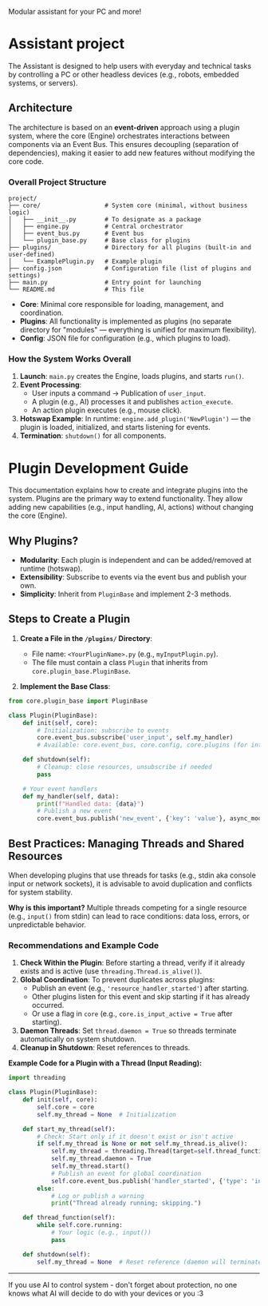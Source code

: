 Modular assistant for your PC and more!
# Assistant project

The Assistant is designed to help users with everyday and technical tasks by controlling a PC or other headless devices (e.g., robots, embedded systems, or servers).

## Architecture

The architecture is based on an **event-driven** approach using a plugin system, where the core (Engine) orchestrates interactions between components via an Event Bus. This ensures decoupling (separation of dependencies), making it easier to add new features without modifying the core code.

### Overall Project Structure

```
project/
├── core/                  # System core (minimal, without business logic)
│   ├── __init__.py        # To designate as a package
│   ├── engine.py          # Central orchestrator
│   ├── event_bus.py       # Event bus
│   └── plugin_base.py     # Base class for plugins
├── plugins/               # Directory for all plugins (built-in and user-defined)
│   └── ExamplePlugin.py   # Example plugin
├── config.json            # Configuration file (list of plugins and settings)
├── main.py                # Entry point for launching
└── README.md              # This file
```

- **Core**: Minimal core responsible for loading, management, and coordination.
- **Plugins**: All functionality is implemented as plugins (no separate directory for "modules" — everything is unified for maximum flexibility).
- **Config**: JSON file for configuration (e.g., which plugins to load).

### How the System Works Overall

1. **Launch**: `main.py` creates the Engine, loads plugins, and starts `run()`.
2. **Event Processing**:
    - User inputs a command → Publication of `user_input`.
    - A plugin (e.g., AI) processes it and publishes `action_execute`.
    - An action plugin executes (e.g., mouse click).
3. **Hotswap Example**: In runtime: `engine.add_plugin('NewPlugin')` — the plugin is loaded, initialized, and starts listening for events.
4. **Termination**: `shutdown()` for all components.

# Plugin Development Guide

This documentation explains how to create and integrate plugins into the system. Plugins are the primary way to extend functionality. They allow adding new capabilities (e.g., input handling, AI, actions) without changing the core (Engine).

## Why Plugins?

- **Modularity**: Each plugin is independent and can be added/removed at runtime (hotswap).
- **Extensibility**: Subscribe to events via the event bus and publish your own.
- **Simplicity**: Inherit from `PluginBase` and implement 2-3 methods.

## Steps to Create a Plugin

1. **Create a File in the `/plugins/` Directory**:
    
    - File name: `<YourPluginName>.py` (e.g., `myInputPlugin.py`).
    - The file must contain a class `Plugin` that inherits from `core.plugin_base.PluginBase`.
2. **Implement the Base Class**:

```Python
from core.plugin_base import PluginBase

class Plugin(PluginBase):
    def init(self, core):
        # Initialization: subscribe to events
        core.event_bus.subscribe('user_input', self.my_handler)
        # Available: core.event_bus, core.config, core.plugins (for interaction)

    def shutdown(self):
        # Cleanup: close resources, unsubscribe if needed
        pass

    # Your event handlers
    def my_handler(self, data):
        print(f"Handled data: {data}")
        # Publish a new event
        core.event_bus.publish('new_event', {'key': 'value'}, async_mode=True)
```

## Best Practices: Managing Threads and Shared Resources

When developing plugins that use threads for tasks (e.g., stdin aka console input or network sockets), it is advisable to avoid duplication and conflicts for system stability.

**Why is this important?** Multiple threads competing for a single resource (e.g., `input()` from stdin) can lead to race conditions: data loss, errors, or unpredictable behavior.

### Recommendations and Example Code

1. **Check Within the Plugin**: Before starting a thread, verify if it already exists and is active (use `threading.Thread.is_alive()`).
2. **Global Coordination**: To prevent duplicates across plugins:
    - Publish an event (e.g., `'resource_handler_started'`) after starting.
    - Other plugins listen for this event and skip starting if it has already occurred.
    - Or use a flag in `core` (e.g., `core.is_input_active = True` after starting).
3. **Daemon Threads**: Set `thread.daemon = True` so threads terminate automatically on system shutdown.
4. **Cleanup in Shutdown**: Reset references to threads.

**Example Code for a Plugin with a Thread (Input Reading):**

```Python
import threading

class Plugin(PluginBase):
    def init(self, core):
        self.core = core
        self.my_thread = None  # Initialization

    def start_my_thread(self):
        # Check: Start only if it doesn't exist or isn't active
        if self.my_thread is None or not self.my_thread.is_alive():
            self.my_thread = threading.Thread(target=self.thread_function)
            self.my_thread.daemon = True
            self.my_thread.start()
            # Publish an event for global coordination
            self.core.event_bus.publish('handler_started', {'type': 'input'})
        else:
            # Log or publish a warning
            print("Thread already running; skipping.")

    def thread_function(self):
        while self.core.running:
            # Your logic (e.g., input())
            pass

    def shutdown(self):
        self.my_thread = None  # Reset reference (daemon will terminate itself)
```

---

If you use AI to control system - don't forget about protection, no one knows what AI will decide to do with your devices or you :3
